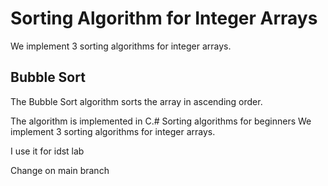 # Sorting Algorithm for Integer Arrays

We implement 3 sorting algorithms for integer arrays.

## Bubble Sort

The Bubble Sort algorithm sorts the array in ascending order.

The algorithm is implemented in C.# Sorting algorithms for beginners
We implement 3 sorting algorithms for integer arrays.

I use it for idst lab

Change on main branch
